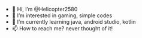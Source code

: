 - 👋 Hi, I’m @Helicopter2580
- 👀 I’m interested in gaming, simple codes
- 🌱 I’m currently learning java, android studio, kotlin
- 📫 How to reach me? never thought of it!

<!---
Helicopter2580/Helicopter2580 is a ✨ special ✨ repository because its `README.md` (this file) appears on your GitHub profile.
You can click the Preview link to take a look at your changes.
--->
